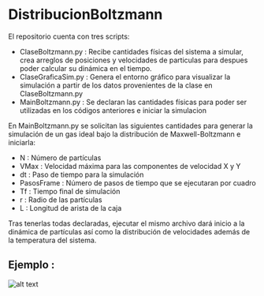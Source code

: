 # DistribucionBoltzmann
El repositorio cuenta con tres scripts: 
- ClaseBoltzmann.py : Recibe cantidades físicas del sistema a simular, crea arreglos de posiciones y velocidades de
particulas para despues poder calcular su dinámica en el tiempo.
- ClaseGraficaSim.py : Genera el entorno gráfico para visualizar la simulación a partir de los datos provenientes de la
clase en ClaseBoltzmann.py
- MainBoltzmann.py : Se declaran las cantidades físicas para poder ser utilizadas en los códigos anteriores e iniciar la
simulacion


En MainBoltzmann.py se solicitan las siguientes cantidades para generar la simulación de un gas ideal bajo la distribución de Maxwell-Boltzmann e iniciarla:
- N : Número de partículas
- VMax : Velocidad máxima para las componentes de velocidad X y Y
- dt : Paso de tiempo para la simulación
- PasosFrame : Número de pasos de tiempo que se ejecutaran por cuadro
- Tf : Tiempo final de simulación
- r : Radio de las partículas
- L : Longitud de arista de la caja 

Tras tenerlas todas declaradas, ejecutar el mismo archivo dará inicio a la dinámica de partículas así como la distribución de velocidades además de la temperatura del sistema.

## Ejemplo : 
![alt text](https://github.com/[username]/[reponame]/blob/[branch]/image.jpg?raw=true)
